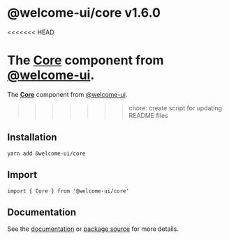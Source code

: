 # @welcome-ui/core v1.6.0
<<<<<<< HEAD

The [Core](http://welcome-ui.com/components/core) component from [@welcome-ui](http://welcome-ui.com).
=======
  
The **[Core](http://welcome-ui.com/components/core)** component from [@welcome-ui](http://welcome-ui.com).
>>>>>>> chore: create script for updating README files

## Installation

    yarn add @welcome-ui/core

## Import

    import { Core } from '@welcome-ui/core'

## Documentation

See the [documentation](http://welcome-ui.com/components/core) or [package source](https://github.com/WTTJ/welcome-ui/tree/v1.6.0/packages/Core) for more details.
